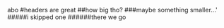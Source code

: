 abo
#headers are great
##how big tho?
###maybe something smaller...'
#####i skipped one 
######there we go
